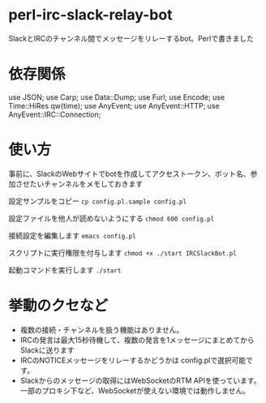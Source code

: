 # perl-irc-slack-relay-bot
SlackとIRCのチャンネル間でメッセージをリレーするbot。Perlで書きました

# 依存関係
use JSON;
use Carp;
use Data::Dump;
use Furl;
use Encode;
use Time::HiRes qw(time);
use AnyEvent;
use AnyEvent::HTTP;
use AnyEvent::IRC::Connection;

# 使い方

事前に、SlackのWebサイトでbotを作成してアクセストークン、ボット名、参加させたいチャンネルをメモしておきます

設定サンプルをコピー
`cp config.pl.sample config.pl `

設定ファイルを他人が読めないようにする
`chmod 600 config.pl`

接続設定を編集します
`emacs config.pl`

スクリプトに実行権限を付与します
`chmod +x ./start IRCSlackBot.pl`

起動コマンドを実行します
`./start`

# 挙動のクセなど
- 複数の接続・チャンネルを扱う機能はありません。
- IRCの発言は最大15秒待機して、複数の発言を1メッセージにまとめてからSlackに送ります
- IRCのNOTICEメッセージをリレーするかどうかは config.plで選択可能です。
- Slackからのメッセージの取得にはWebSocketのRTM APIを使っています。一部のプロキシ下など、WebSocketが使えない環境では動作しません。
